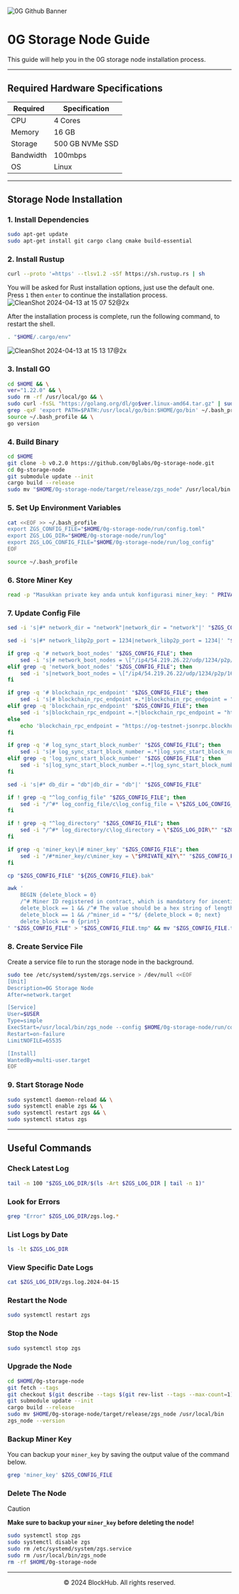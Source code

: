 ![0G Github Banner](https://github.com/BlockchainsHub/Testnet/assets/77204008/34a32724-b411-41e4-8696-e390dfa01cab)

# 0G Storage Node Guide
This guide will help you in the 0G storage node installation process.

-----------------------------------------------------------------

## Required Hardware Specifications
| Required | Specification |
|-|-
| CPU | 4 Cores |
| Memory | 16 GB |
| Storage | 500 GB NVMe SSD |
| Bandwidth | 100mbps |
| OS | Linux |

-----------------------------------------------------------------

## Storage Node Installation
### 1. Install Dependencies
```bash
sudo apt-get update
sudo apt-get install git cargo clang cmake build-essential
```

### 2. Install Rustup
```bash
curl --proto '=https' --tlsv1.2 -sSf https://sh.rustup.rs | sh
```

You will be asked for Rust installation options, just use the default one. Press `1` then `enter` to continue the installation process.
![CleanShot 2024-04-13 at 15 07 52@2x](https://github.com/BlockchainsHub/Testnet/assets/77204008/bcb81284-8235-4cf2-a4f1-50821044cc21)

After the installation process is complete, run the following command, to restart the shell.
```bash
. "$HOME/.cargo/env"
```
![CleanShot 2024-04-13 at 15 13 17@2x](https://github.com/BlockchainsHub/Testnet/assets/77204008/f8f94656-0f1f-4d27-b347-3842b2b77a6f)

### 3. Install GO
```bash
cd $HOME && \
ver="1.22.0" && \
sudo rm -rf /usr/local/go && \
sudo curl -fsSL "https://golang.org/dl/go$ver.linux-amd64.tar.gz" | sudo tar -C /usr/local -xzf - && \
grep -qxF 'export PATH=$PATH:/usr/local/go/bin:$HOME/go/bin' ~/.bash_profile || echo 'export PATH=$PATH:/usr/local/go/bin:$HOME/go/bin' >> ~/.bash_profile && \
source ~/.bash_profile && \
go version
```

### 4. Build Binary
```bash
cd $HOME
git clone -b v0.2.0 https://github.com/0glabs/0g-storage-node.git
cd 0g-storage-node
git submodule update --init
cargo build --release
sudo mv "$HOME/0g-storage-node/target/release/zgs_node" /usr/local/bin
```

### 5. Set Up Environment Variables
```bash
cat <<EOF >> ~/.bash_profile
export ZGS_CONFIG_FILE="$HOME/0g-storage-node/run/config.toml"
export ZGS_LOG_DIR="$HOME/0g-storage-node/run/log"
export ZGS_LOG_CONFIG_FILE="$HOME/0g-storage-node/run/log_config"
EOF

source ~/.bash_profile
```

### 6. Store Miner Key
```bash
read -p "Masukkan private key anda untuk konfigurasi miner_key: " PRIVATE_KEY && echo
```

### 7. Update Config File
```bash
sed -i 's|#* network_dir = "network"|network_dir = "network"|' "$ZGS_CONFIG_FILE"

sed -i 's|#* network_libp2p_port = 1234|network_libp2p_port = 1234|' "$ZGS_CONFIG_FILE"

if grep -q '# network_boot_nodes' "$ZGS_CONFIG_FILE"; then
    sed -i 's|# network_boot_nodes = \["/ip4/54.219.26.22/udp/1234/p2p/16Uiu2HAmPxGNWu9eVAQPJww79J32pTJLKGcpjRMb4Qb8xxKkyuG1","/ip4/52.52.127.117/udp/1234/p2p/16Uiu2HAm93Hd5azfhkGBbkx1zero3nYHvfjQYM2NtiW4R3r5bE2g"\]|network_boot_nodes = \["/ip4/54.219.26.22/udp/1234/p2p/16Uiu2HAmTVDGNhkHD98zDnJxQWu3i1FL1aFYeh9wiQTNu4pDCgps","/ip4/52.52.127.117/udp/1234/p2p/16Uiu2HAkzRjxK2gorngB1Xq84qDrT4hSVznYDHj6BkbaE4SGx9oS"\]|' "$ZGS_CONFIG_FILE"
elif grep -q 'network_boot_nodes' "$ZGS_CONFIG_FILE"; then
    sed -i 's|network_boot_nodes = \["/ip4/54.219.26.22/udp/1234/p2p/16Uiu2HAmPxGNWu9eVAQPJww79J32pTJLKGcpjRMb4Qb8xxKkyuG1","/ip4/52.52.127.117/udp/1234/p2p/16Uiu2HAm93Hd5azfhkGBbkx1zero3nYHvfjQYM2NtiW4R3r5bE2g"\]|network_boot_nodes = \["/ip4/54.219.26.22/udp/1234/p2p/16Uiu2HAmTVDGNhkHD98zDnJxQWu3i1FL1aFYeh9wiQTNu4pDCgps","/ip4/52.52.127.117/udp/1234/p2p/16Uiu2HAkzRjxK2gorngB1Xq84qDrT4hSVznYDHj6BkbaE4SGx9oS"\]|' "$ZGS_CONFIG_FILE"
fi

if grep -q '# blockchain_rpc_endpoint' "$ZGS_CONFIG_FILE"; then
    sed -i 's|# blockchain_rpc_endpoint =.*|blockchain_rpc_endpoint = "https://og-testnet-jsonrpc.blockhub.id:443"|' "$ZGS_CONFIG_FILE"
elif grep -q 'blockchain_rpc_endpoint' "$ZGS_CONFIG_FILE"; then
    sed -i 's|blockchain_rpc_endpoint =.*|blockchain_rpc_endpoint = "https://og-testnet-jsonrpc.blockhub.id:443"|' "$ZGS_CONFIG_FILE"
else
    echo 'blockchain_rpc_endpoint = "https://og-testnet-jsonrpc.blockhub.id:443"' >> "$ZGS_CONFIG_FILE"
fi

if grep -q '# log_sync_start_block_number' "$ZGS_CONFIG_FILE"; then
    sed -i 's|# log_sync_start_block_number =.*|log_sync_start_block_number = 80981|' "$ZGS_CONFIG_FILE"
elif grep -q 'log_sync_start_block_number' "$ZGS_CONFIG_FILE"; then
    sed -i 's|log_sync_start_block_number =.*|log_sync_start_block_number = 80981|' "$ZGS_CONFIG_FILE"
fi

sed -i 's|#* db_dir = "db"|db_dir = "db"|' "$ZGS_CONFIG_FILE"

if ! grep -q "^log_config_file" "$ZGS_CONFIG_FILE"; then
    sed -i "/^#* log_config_file/c\log_config_file = \"$ZGS_LOG_CONFIG_FILE\"" "$ZGS_CONFIG_FILE"
fi

if ! grep -q "^log_directory" "$ZGS_CONFIG_FILE"; then
    sed -i "/^#* log_directory/c\log_directory = \"$ZGS_LOG_DIR\"" "$ZGS_CONFIG_FILE"
fi

if grep -q 'miner_key\|# miner_key' "$ZGS_CONFIG_FILE"; then
    sed -i "/#*miner_key/c\miner_key = \"$PRIVATE_KEY\"" "$ZGS_CONFIG_FILE"
fi

cp "$ZGS_CONFIG_FILE" "${ZGS_CONFIG_FILE}.bak"

awk '
    BEGIN {delete_block = 0}
    /^# Miner ID registered in contract, which is mandatory for incentive\.$/ {delete_block = 1; next}
    delete_block == 1 && /^# The value should be a hex string of length 64 without 0x prefix\.$/ {next}
    delete_block == 1 && /^miner_id = ""$/ {delete_block = 0; next}
    delete_block == 0 {print}
' "$ZGS_CONFIG_FILE" > "$ZGS_CONFIG_FILE.tmp" && mv "$ZGS_CONFIG_FILE.tmp" "$ZGS_CONFIG_FILE"
```

### 8. Create Service File
Create a service file to run the storage node in the background.
```bash
sudo tee /etc/systemd/system/zgs.service > /dev/null <<EOF
[Unit]
Description=0G Storage Node
After=network.target

[Service]
User=$USER
Type=simple
ExecStart=/usr/local/bin/zgs_node --config $HOME/0g-storage-node/run/config.toml
Restart=on-failure
LimitNOFILE=65535

[Install]
WantedBy=multi-user.target
EOF
```

### 9. Start Storage Node
```bash
sudo systemctl daemon-reload && \
sudo systemctl enable zgs && \
sudo systemctl restart zgs && \
sudo systemctl status zgs
```

-----------------------------------------------------------------

## Useful Commands
### Check Latest Log
```bash
tail -n 100 "$ZGS_LOG_DIR/$(ls -Art $ZGS_LOG_DIR | tail -n 1)"
```

### Look for Errors
```bash
grep "Error" $ZGS_LOG_DIR/zgs.log.*
```

### List Logs by Date
```bash
ls -lt $ZGS_LOG_DIR
```

### View Specific Date Logs
```bash
cat $ZGS_LOG_DIR/zgs.log.2024-04-15
```

### Restart the Node
```bash
sudo systemctl restart zgs
```

### Stop the Node
```bash
sudo systemctl stop zgs
```

### Upgrade the Node
```bash
cd $HOME/0g-storage-node
git fetch --tags
git checkout $(git describe --tags $(git rev-list --tags --max-count=1))
git submodule update --init
cargo build --release
sudo mv $HOME/0g-storage-node/target/release/zgs_node /usr/local/bin
zgs_node --version
```

### Backup Miner Key
You can backup your `miner_key` by saving the output value of the command below.
```bash
grep 'miner_key' $ZGS_CONFIG_FILE
```

### Delete The Node
> [!CAUTION]
> **Make sure to backup your `miner_key` before deleting the node!**
```bash
sudo systemctl stop zgs
sudo systemctl disable zgs
sudo rm /etc/systemd/system/zgs.service
sudo rm /usr/local/bin/zgs_node
rm -rf $HOME/0g-storage-node
```

-----------------------------------------------------------------

<p align="center">
  &copy; 2024 BlockHub. All rights reserved.
</p>
